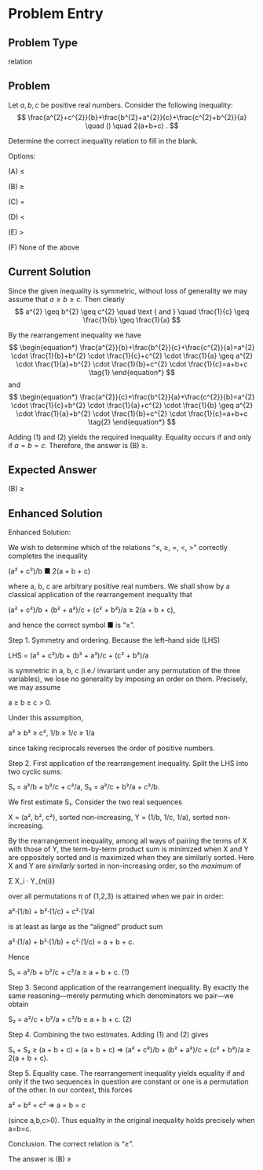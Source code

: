 # Problem Entry

## Problem Type
relation

## Problem
Let $a, b, c$ be positive real numbers. Consider the following inequality:
$$
\frac{a^{2}+c^{2}}{b}+\frac{b^{2}+a^{2}}{c}+\frac{c^{2}+b^{2}}{a} \quad () \quad 2(a+b+c) .
$$

Determine the correct inequality relation to fill in the blank.

Options:

(A) $\leq$ 

(B) $\geq$

(C) $=$ 

(D) $<$

(E) $>$

(F) None of the above

## Current Solution
Since the given inequality is symmetric, without loss of generality we may assume that $a \geq b \geq c$. Then clearly
$$
a^{2} \geq b^{2} \geq c^{2} \quad \text { and } \quad \frac{1}{c} \geq \frac{1}{b} \geq \frac{1}{a}
$$

By the rearrangement inequality we have
$$
\begin{equation*}
\frac{a^{2}}{b}+\frac{b^{2}}{c}+\frac{c^{2}}{a}=a^{2} \cdot \frac{1}{b}+b^{2} \cdot \frac{1}{c}+c^{2} \cdot \frac{1}{a} \geq a^{2} \cdot \frac{1}{a}+b^{2} \cdot \frac{1}{b}+c^{2} \cdot \frac{1}{c}=a+b+c \tag{1}
\end{equation*}
$$
and
$$
\begin{equation*}
\frac{a^{2}}{c}+\frac{b^{2}}{a}+\frac{c^{2}}{b}=a^{2} \cdot \frac{1}{c}+b^{2} \cdot \frac{1}{a}+c^{2} \cdot \frac{1}{b} \geq a^{2} \cdot \frac{1}{a}+b^{2} \cdot \frac{1}{b}+c^{2} \cdot \frac{1}{c}=a+b+c \tag{2}
\end{equation*}
$$

Adding (1) and (2) yields the required inequality.
Equality occurs if and only if $a=b=c$. Therefore, the answer is (B) $\geq$.

## Expected Answer
(B) $\geq$

## Enhanced Solution
Enhanced Solution:

We wish to determine which of the relations “≤, ≥, =, <, >” correctly completes the inequality

  (a² + c²)/b  ■  2(a + b + c)

where a, b, c are arbitrary positive real numbers.  We shall show by a classical application of the rearrangement inequality that

  (a² + c²)/b  +  (b² + a²)/c  +  (c² + b²)/a  ≥  2(a + b + c),

and hence the correct symbol ■ is “≥”.

Step 1.  Symmetry and ordering.
Because the left–hand side (LHS)

  LHS  =  (a² + c²)/b  +  (b² + a²)/c  +  (c² + b²)/a

is symmetric in a, b, c (i.e.\/ invariant under any permutation of the three variables), we lose no generality by imposing an order on them.  Precisely, we may assume

  a  ≥  b  ≥  c  >  0.

Under this assumption,

  a²  ≥  b²  ≥  c²,
  1/b  ≥  1/c  ≥  1/a

since taking reciprocals reverses the order of positive numbers.

Step 2.  First application of the rearrangement inequality.
Split the LHS into two cyclic sums:

  S₁ =  a²/b  +  b²/c  +  c²/a,
  S₂ =  a²/c  +  b²/a  +  c²/b.

We first estimate S₁.  Consider the two real sequences

  X  =  (a², b², c²),   sorted non-increasing,
  Y  =  (1/b, 1/c, 1/a), sorted non-increasing.

By the rearrangement inequality, among all ways of pairing the terms of X with those of Y, the term-by-term product sum is minimized when X and Y are oppositely sorted and is maximized when they are similarly sorted.  Here X and Y are *similarly* sorted in non-increasing order, so the *maximum* of

  Σ X_i · Y_{π(i)}

over all permutations π of {1,2,3} is attained when we pair in order:

  a²·(1/b)  +  b²·(1/c)  +  c²·(1/a)

is at least as large as the “aligned” product sum

  a²·(1/a)  +  b²·(1/b)  +  c²·(1/c)
  =  a + b + c.

Hence

  S₁  =  a²/b  +  b²/c  +  c²/a  ≥  a + b + c.        (1)

Step 3.  Second application of the rearrangement inequality.
By exactly the same reasoning—merely permuting which denominators we pair—we obtain

  S₂  =  a²/c  +  b²/a  +  c²/b  ≥  a + b + c.        (2)

Step 4.  Combining the two estimates.
Adding (1) and (2) gives

  S₁ + S₂  ≥  (a + b + c) + (a + b + c)
  ⇒  (a² + c²)/b  +  (b² + a²)/c  +  (c² + b²)/a  ≥  2(a + b + c).

Step 5.  Equality case.
The rearrangement inequality yields equality if and only if the two sequences in question are constant or one is a permutation of the other.  In our context, this forces

  a² = b² = c²  ⇒  a = b = c

(since a,b,c>0).  Thus equality in the original inequality holds precisely when a=b=c.

Conclusion.  The correct relation is “≥”.

The answer is (B) ≥
